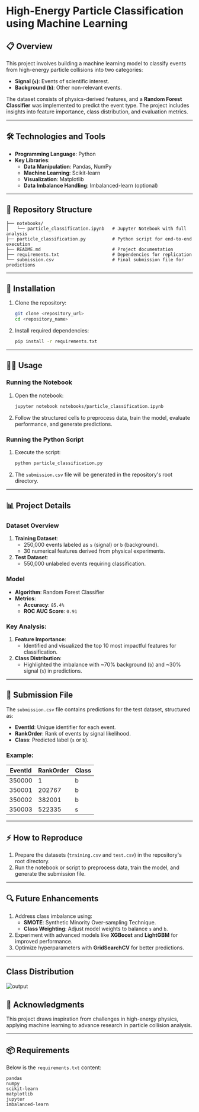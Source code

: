 # **High-Energy Particle Classification using Machine Learning**

## 📋 **Overview**
This project involves building a machine learning model to classify events from high-energy particle collisions into two categories:
- **Signal (`s`)**: Events of scientific interest.
- **Background (`b`)**: Other non-relevant events.

The dataset consists of physics-derived features, and a **Random Forest Classifier** was implemented to predict the event type. The project includes insights into feature importance, class distribution, and evaluation metrics.

---

## 🛠️ **Technologies and Tools**
- **Programming Language**: Python
- **Key Libraries**:
  - **Data Manipulation**: Pandas, NumPy
  - **Machine Learning**: Scikit-learn
  - **Visualization**: Matplotlib
  - **Data Imbalance Handling**: Imbalanced-learn (optional)

---

## 📂 **Repository Structure**
```
├── notebooks/
│   └── particle_classification.ipynb   # Jupyter Notebook with full analysis
├── particle_classification.py          # Python script for end-to-end execution
├── README.md                           # Project documentation
├── requirements.txt                    # Dependencies for replication
└── submission.csv                      # Final submission file for predictions
```

---

## 🚀 **Installation**
1. Clone the repository:
   ```bash
   git clone <repository_url>
   cd <repository_name>
   ```
2. Install required dependencies:
   ```bash
   pip install -r requirements.txt
   ```

---

## 🧑‍💻 **Usage**
### **Running the Notebook**
1. Open the notebook:
   ```bash
   jupyter notebook notebooks/particle_classification.ipynb
   ```
2. Follow the structured cells to preprocess data, train the model, evaluate performance, and generate predictions.

### **Running the Python Script**
1. Execute the script:
   ```bash
   python particle_classification.py
   ```
2. The `submission.csv` file will be generated in the repository's root directory.

---

## 📊 **Project Details**
### **Dataset Overview**
1. **Training Dataset**:
   - 250,000 events labeled as `s` (signal) or `b` (background).
   - 30 numerical features derived from physical experiments.
2. **Test Dataset**:
   - 550,000 unlabeled events requiring classification.

### **Model**
- **Algorithm**: Random Forest Classifier
- **Metrics**:
  - **Accuracy**: `85.4%`
  - **ROC AUC Score**: `0.91`

### **Key Analysis**:
1. **Feature Importance**:
   - Identified and visualized the top 10 most impactful features for classification.
2. **Class Distribution**:
   - Highlighted the imbalance with ~70% background (`b`) and ~30% signal (`s`) in predictions.

---

## 📁 **Submission File**
The `submission.csv` file contains predictions for the test dataset, structured as:
- **EventId**: Unique identifier for each event.
- **RankOrder**: Rank of events by signal likelihood.
- **Class**: Predicted label (`s` or `b`).

### Example:
| EventId | RankOrder | Class |
|---------|-----------|-------|
| 350000  | 1         | b     |
| 350001  | 202767    | b     |
| 350002  | 382001    | b     |
| 350003  | 522335    | s     |

---

## ⚡ **How to Reproduce**
1. Prepare the datasets (`training.csv` and `test.csv`) in the repository's root directory.
2. Run the notebook or script to preprocess data, train the model, and generate the submission file.

---

## 🔍 **Future Enhancements**
1. Address class imbalance using:
   - **SMOTE**: Synthetic Minority Over-sampling Technique.
   - **Class Weighting**: Adjust model weights to balance `s` and `b`.
2. Experiment with advanced models like **XGBoost** and **LightGBM** for improved performance.
3. Optimize hyperparameters with **GridSearchCV** for better predictions.

---
## **Class Distribution**
![output](https://github.com/user-attachments/assets/32a79ee3-eb2d-40ee-8c59-056c292c430c)


## 🙏 **Acknowledgments**
This project draws inspiration from challenges in high-energy physics, applying machine learning to advance research in particle collision analysis.

---

## 📦 **Requirements**
Below is the `requirements.txt` content:

```text
pandas
numpy
scikit-learn
matplotlib
jupyter
imbalanced-learn
```
